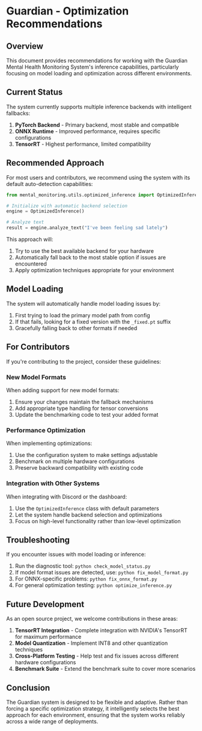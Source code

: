 # Guardian - Optimization Recommendations

## Overview

This document provides recommendations for working with the Guardian Mental Health Monitoring System's inference capabilities, particularly focusing on model loading and optimization across different environments.

## Current Status

The system currently supports multiple inference backends with intelligent fallbacks:

1. **PyTorch Backend** - Primary backend, most stable and compatible
2. **ONNX Runtime** - Improved performance, requires specific configurations
3. **TensorRT** - Highest performance, limited compatibility

## Recommended Approach

For most users and contributors, we recommend using the system with its default auto-detection capabilities:

```python
from mental_monitoring.utils.optimized_inference import OptimizedInference

# Initialize with automatic backend selection
engine = OptimizedInference()

# Analyze text
result = engine.analyze_text("I've been feeling sad lately")
```

This approach will:

1. Try to use the best available backend for your hardware
2. Automatically fall back to the most stable option if issues are encountered
3. Apply optimization techniques appropriate for your environment

## Model Loading

The system will automatically handle model loading issues by:

1. First trying to load the primary model path from config
2. If that fails, looking for a fixed version with the `_fixed.pt` suffix
3. Gracefully falling back to other formats if needed

## For Contributors

If you're contributing to the project, consider these guidelines:

### New Model Formats

When adding support for new model formats:

1. Ensure your changes maintain the fallback mechanisms
2. Add appropriate type handling for tensor conversions
3. Update the benchmarking code to test your added format

### Performance Optimization

When implementing optimizations:

1. Use the configuration system to make settings adjustable
2. Benchmark on multiple hardware configurations
3. Preserve backward compatibility with existing code

### Integration with Other Systems

When integrating with Discord or the dashboard:

1. Use the `OptimizedInference` class with default parameters
2. Let the system handle backend selection and optimizations
3. Focus on high-level functionality rather than low-level optimization

## Troubleshooting

If you encounter issues with model loading or inference:

1. Run the diagnostic tool: `python check_model_status.py`
2. If model format issues are detected, use: `python fix_model_format.py`
3. For ONNX-specific problems: `python fix_onnx_format.py`
4. For general optimization testing: `python optimize_inference.py`

## Future Development

As an open source project, we welcome contributions in these areas:

1. **TensorRT Integration** - Complete integration with NVIDIA's TensorRT for maximum performance
2. **Model Quantization** - Implement INT8 and other quantization techniques
3. **Cross-Platform Testing** - Help test and fix issues across different hardware configurations
4. **Benchmark Suite** - Extend the benchmark suite to cover more scenarios

## Conclusion

The Guardian system is designed to be flexible and adaptive. Rather than forcing a specific optimization strategy, it intelligently selects the best approach for each environment, ensuring that the system works reliably across a wide range of deployments.
